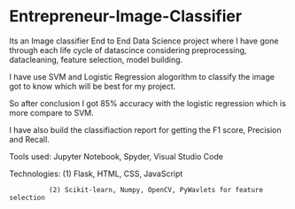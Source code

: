 # Entrepreneur-Image-Classifier
Its an Image classifier End to End Data Science project where I have gone through each life cycle of datascince considering preprocessing, datacleaning, feature selection, model building.

I have use SVM and Logistic Regression alogorithm to classify the image got to know which will be best for my project.

So after conclusion I got 85% accuracy with the logistic regression which is more compare to SVM.

I have also build the classifiaction report for getting the F1 score, Precision and Recall.



Tools used: Jupyter Notebook, Spyder, Visual Studio Code


Technologies: (1) Flask, HTML, CSS, JavaScript


              (2) Scikit-learn, Numpy, OpenCV, PyWavlets for feature selection
